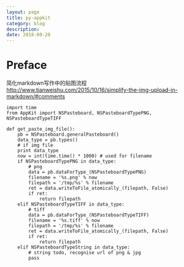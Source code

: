 ```yaml
---
layout: page
title: py-appkit
category: blog
description: 
date: 2018-09-28
---
```

# Preface

简化markdown写作中的贴图流程
http://www.tianweishu.com/2015/10/16/simplify-the-img-upload-in-markdown/#comments

	import time
	from AppKit import NSPasteboard, NSPasteboardTypePNG, NSPasteboardTypeTIFF

	def get_paste_img_file():
		pb = NSPasteboard.generalPasteboard()
		data_type = pb.types()
		# if img file
		print data_type
		now = int(time.time() * 1000) # used for filename
		if NSPasteboardTypePNG in data_type:
			# png
			data = pb.dataForType_(NSPasteboardTypePNG)
			filename = '%s.png' % now
			filepath = '/tmp/%s' % filename
			ret = data.writeToFile_atomically_(filepath, False)
			if ret:
				return filepath
		elif NSPasteboardTypeTIFF in data_type:
			# tiff
			data = pb.dataForType_(NSPasteboardTypeTIFF)
			filename = '%s.tiff' % now
			filepath = '/tmp/%s' % filename
			ret = data.writeToFile_atomically_(filepath, False)
			if ret:
				return filepath
		elif NSPasteboardTypeString in data_type:
			# string todo, recognise url of png & jpg
			pass